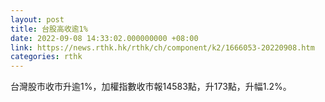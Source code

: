 ```yaml
---
layout: post
title: 台股高收逾1%
date: 2022-09-08 14:33:02.000000000 +08:00
link: https://news.rthk.hk/rthk/ch/component/k2/1666053-20220908.htm
categories: rthk
---
```


台灣股市收市升逾1%，加權指數收市報14583點，升173點，升幅1.2%。
